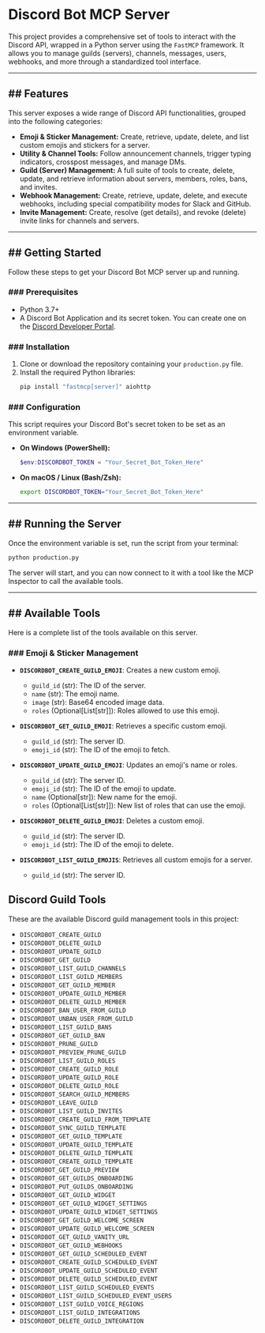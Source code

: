 # Discord Bot MCP Server

This project provides a comprehensive set of tools to interact with the Discord API, wrapped in a Python server using the `FastMCP` framework. It allows you to manage guilds (servers), channels, messages, users, webhooks, and more through a standardized tool interface.

---
## ## Features

This server exposes a wide range of Discord API functionalities, grouped into the following categories:

* **Emoji & Sticker Management:** Create, retrieve, update, delete, and list custom emojis and stickers for a server.
* **Utility & Channel Tools:** Follow announcement channels, trigger typing indicators, crosspost messages, and manage DMs.
* **Guild (Server) Management:** A full suite of tools to create, delete, update, and retrieve information about servers, members, roles, bans, and invites.
* **Webhook Management:** Create, retrieve, update, delete, and execute webhooks, including special compatibility modes for Slack and GitHub.
* **Invite Management:** Create, resolve (get details), and revoke (delete) invite links for channels and servers.

---
## ## Getting Started

Follow these steps to get your Discord Bot MCP server up and running.

### ### Prerequisites

* Python 3.7+
* A Discord Bot Application and its secret token. You can create one on the [Discord Developer Portal](https://discord.com/developers/applications).

### ### Installation

1.  Clone or download the repository containing your `production.py` file.
2.  Install the required Python libraries:
    ```bash
    pip install "fastmcp[server]" aiohttp
    ```

### ### Configuration

This script requires your Discord Bot's secret token to be set as an environment variable.

* **On Windows (PowerShell):**
    ```powershell
    $env:DISCORDBOT_TOKEN = "Your_Secret_Bot_Token_Here"
    ```

* **On macOS / Linux (Bash/Zsh):**
    ```bash
    export DISCORDBOT_TOKEN="Your_Secret_Bot_Token_Here"
    ```

---
## ## Running the Server

Once the environment variable is set, run the script from your terminal:

```bash
python production.py
```

The server will start, and you can now connect to it with a tool like the MCP Inspector to call the available tools.

---
## ## Available Tools

Here is a complete list of the tools available on this server.

### ### Emoji & Sticker Management

* **`DISCORDBOT_CREATE_GUILD_EMOJI`**: Creates a new custom emoji.
    * `guild_id` (str): The ID of the server.
    * `name` (str): The emoji name.
    * `image` (str): Base64 encoded image data.
    * `roles` (Optional[List[str]]): Roles allowed to use this emoji.

* **`DISCORDBOT_GET_GUILD_EMOJI`**: Retrieves a specific custom emoji.
    * `guild_id` (str): The server ID.
    * `emoji_id` (str): The ID of the emoji to fetch.

* **`DISCORDBOT_UPDATE_GUILD_EMOJI`**: Updates an emoji's name or roles.
    * `guild_id` (str): The server ID.
    * `emoji_id` (str): The ID of the emoji to update.
    * `name` (Optional[str]): New name for the emoji.
    * `roles` (Optional[List[str]]): New list of roles that can use the emoji.

* **`DISCORDBOT_DELETE_GUILD_EMOJI`**: Deletes a custom emoji.
    * `guild_id` (str): The server ID.
    * `emoji_id` (str): The ID of the emoji to delete.

* **`DISCORDBOT_LIST_GUILD_EMOJIS`**: Retrieves all custom emojis for a server.
    * `guild_id` (str): The server ID.

## Discord Guild Tools

These are the available Discord guild management tools in this project:

- `DISCORDBOT_CREATE_GUILD`
- `DISCORDBOT_DELETE_GUILD`
- `DISCORDBOT_UPDATE_GUILD`
- `DISCORDBOT_GET_GUILD`
- `DISCORDBOT_LIST_GUILD_CHANNELS`
- `DISCORDBOT_LIST_GUILD_MEMBERS`
- `DISCORDBOT_GET_GUILD_MEMBER`
- `DISCORDBOT_UPDATE_GUILD_MEMBER`
- `DISCORDBOT_DELETE_GUILD_MEMBER`
- `DISCORDBOT_BAN_USER_FROM_GUILD`
- `DISCORDBOT_UNBAN_USER_FROM_GUILD`
- `DISCORDBOT_LIST_GUILD_BANS`
- `DISCORDBOT_GET_GUILD_BAN`
- `DISCORDBOT_PRUNE_GUILD`
- `DISCORDBOT_PREVIEW_PRUNE_GUILD`
- `DISCORDBOT_LIST_GUILD_ROLES`
- `DISCORDBOT_CREATE_GUILD_ROLE`
- `DISCORDBOT_UPDATE_GUILD_ROLE`
- `DISCORDBOT_DELETE_GUILD_ROLE`
- `DISCORDBOT_SEARCH_GUILD_MEMBERS`
- `DISCORDBOT_LEAVE_GUILD`
- `DISCORDBOT_LIST_GUILD_INVITES`
- `DISCORDBOT_CREATE_GUILD_FROM_TEMPLATE`
- `DISCORDBOT_SYNC_GUILD_TEMPLATE`
- `DISCORDBOT_GET_GUILD_TEMPLATE`
- `DISCORDBOT_UPDATE_GUILD_TEMPLATE`
- `DISCORDBOT_DELETE_GUILD_TEMPLATE`
- `DISCORDBOT_CREATE_GUILD_TEMPLATE`
- `DISCORDBOT_GET_GUILD_PREVIEW`
- `DISCORDBOT_GET_GUILDS_ONBOARDING`
- `DISCORDBOT_PUT_GUILDS_ONBOARDING`
- `DISCORDBOT_GET_GUILD_WIDGET`
- `DISCORDBOT_GET_GUILD_WIDGET_SETTINGS`
- `DISCORDBOT_UPDATE_GUILD_WIDGET_SETTINGS`
- `DISCORDBOT_GET_GUILD_WELCOME_SCREEN`
- `DISCORDBOT_UPDATE_GUILD_WELCOME_SCREEN`
- `DISCORDBOT_GET_GUILD_VANITY_URL`
- `DISCORDBOT_GET_GUILD_WEBHOOKS`
- `DISCORDBOT_GET_GUILD_SCHEDULED_EVENT`
- `DISCORDBOT_CREATE_GUILD_SCHEDULED_EVENT`
- `DISCORDBOT_UPDATE_GUILD_SCHEDULED_EVENT`
- `DISCORDBOT_DELETE_GUILD_SCHEDULED_EVENT`
- `DISCORDBOT_LIST_GUILD_SCHEDULED_EVENTS`
- `DISCORDBOT_LIST_GUILD_SCHEDULED_EVENT_USERS`
- `DISCORDBOT_LIST_GUILD_VOICE_REGIONS`
- `DISCORDBOT_LIST_GUILD_INTEGRATIONS`
- `DISCORDBOT_DELETE_GUILD_INTEGRATION`
